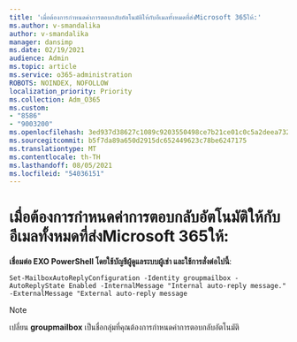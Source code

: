 ```yaml
---
title: 'เมื่อต้องการกําหนดค่าการตอบกลับอัตโนมัติให้กับอีเมลทั้งหมดที่ส่งMicrosoft 365ให้:'
ms.author: v-smandalika
author: v-smandalika
manager: dansimp
ms.date: 02/19/2021
audience: Admin
ms.topic: article
ms.service: o365-administration
ROBOTS: NOINDEX, NOFOLLOW
localization_priority: Priority
ms.collection: Adm_O365
ms.custom:
- "8586"
- "9003200"
ms.openlocfilehash: 3ed937d38627c1089c9203550498ce7b21ce01c0c5a2deea7326f8057f5338d8
ms.sourcegitcommit: b5f7da89a650d2915dc652449623c78be6247175
ms.translationtype: MT
ms.contentlocale: th-TH
ms.lasthandoff: 08/05/2021
ms.locfileid: "54036151"
---
```

# <a name="to-configure-auto-reply-for-all-emails-sent-to-microsoft-365-group"></a>เมื่อต้องการกําหนดค่าการตอบกลับอัตโนมัติให้กับอีเมลทั้งหมดที่ส่งMicrosoft 365ให้:

**เชื่อมต่อ EXO PowerShell โดยใช้บัญชีผู้ดูแลระบบผู้เช่า และใช้การสั่งต่อไปนี้**:

`Set-MailboxAutoReplyConfiguration -Identity groupmailbox -AutoReplyState Enabled -InternalMessage "Internal auto-reply message." -ExternalMessage "External auto-reply message`

> [!NOTE]
> เปลี่ยน **groupmailbox** เป็นชื่อกลุ่มที่คุณต้องการกําหนดค่าการตอบกลับอัตโนมัติ

